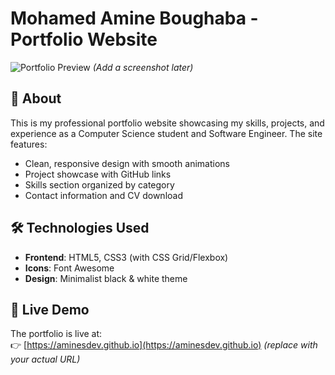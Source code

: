 # Mohamed Amine Boughaba - Portfolio Website

![Portfolio Preview](https://i.imgur.com/example-image.jpg) *(Add a screenshot later)*

## 🌟 About
This is my professional portfolio website showcasing my skills, projects, and experience as a Computer Science student and Software Engineer. The site features:

- Clean, responsive design with smooth animations
- Project showcase with GitHub links
- Skills section organized by category
- Contact information and CV download

## 🛠 Technologies Used
- **Frontend**: HTML5, CSS3 (with CSS Grid/Flexbox)
- **Icons**: Font Awesome
- **Design**: Minimalist black & white theme

## 🚀 Live Demo
The portfolio is live at:  
👉 [https://aminesdev.github.io](https://aminesdev.github.io) *(replace with your actual URL)*
